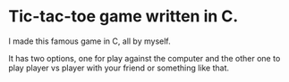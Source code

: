 # Tic-tac-toe game written in C.

I made this famous game in C, all by myself.

It has two options, one for play against the computer and the other one to play player vs player with your friend or something like that.

